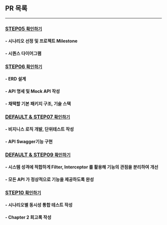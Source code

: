 ## PR 목록

---

### [STEP05 `확인하기`](PR/STEP05.md)
#### - 시나리오 선정 및 프로젝트 Milestone
#### - 시퀀스 다이어그램

### [STEP06 `확인하기`](PR/STEP06.md)
#### - ERD 설계  
#### - API 명세 및 Mock API 작성
#### - 채택할 기본 패키지 구조, 기술 스택

### [DEFAULT & STEP07 `확인하기`](PR/DEFAULT,STEP07.md)
#### - 비지니스 로직 개발, 단위테스트 작성
#### - API Swagger기능 구현

### [DEFAULT & STEP09 `확인하기`](PR/STEP09.md)
#### - 시스템 성격에 적합하게 Filter, Interceptor 를 활용해 기능의 관점을 분리하여 개선
#### - 모든 API 가 정상적으로 기능을 제공하도록 완성

### [STEP10 `확인하기`](PR/STEP10.md)
#### - 시나리오별 동시성 통합 테스트 작성
#### - Chapter 2 회고록 작성
